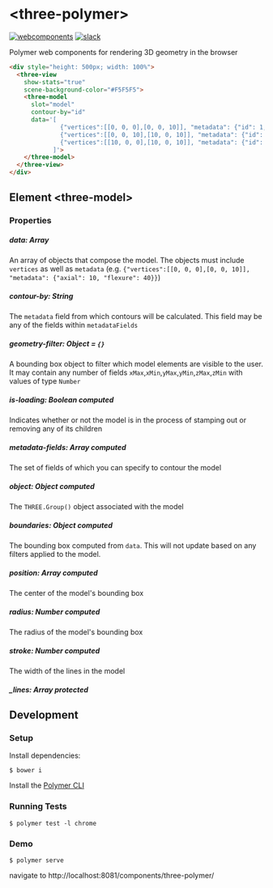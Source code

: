 # \<three-polymer\>
[![webcomponents](https://img.shields.io/badge/webcomponents.org-published-blue.svg)](https://www.webcomponents.org/element/lakopite/three-polymer)
[![slack](http://slackin-xfuuoewxii.now.sh/badge.svg)](https://slackin-xfuuoewxii.now.sh)

Polymer web components for rendering 3D geometry in the browser

<!--
```
<custom-element-demo>
  <template>
	<script src="https://rawgit.com/mrdoob/stats.js/master/build/stats.min.js"></script>
	<link rel="import" href="three-view/three-view.html">
	<link rel="import" href="three-model/three-model.html">
    <next-code-block></next-code-block>
  </template>
</custom-element-demo>
```
-->
```html
<div style="height: 500px; width: 100%">
  <three-view
    show-stats="true"
    scene-background-color="#F5F5F5">
    <three-model
      slot="model"
      contour-by="id"
      data='[
              {"vertices":[[0, 0, 0],[0, 0, 10]], "metadata": {"id": 1, "section_property_name": "W14X257"}},
              {"vertices":[[0, 0, 10],[10, 0, 10]], "metadata": {"id": 2, "section_property_name": "W27X84"}},
              {"vertices":[[10, 0, 0],[10, 0, 10]], "metadata": {"id": 3, "section_property_name": "W14X257"}}
            ]'>
    </three-model>
  </three-view>
</div>
```

## Element \<three-model\>
### Properties
##### data: Array
An array of objects that compose the model. The objects must include `vertices` as well as `metadata` (e.g.
`{"vertices":[[0, 0, 0],[0, 0, 10]], "metadata": {"axial": 10, "flexure": 40}}`)

##### contour-by: String
The `metadata` field from which contours will be calculated. This field may be any of the fields within `metadataFields`

##### geometry-filter: Object = `{}`
A bounding box object to filter which model elements are visible to the user.  
It may contain any number of fields `xMax`,`xMin`,`yMax`,`yMin`,`zMax`,`zMin` with values of type `Number` 

##### is-loading: Boolean _computed_
Indicates whether or not the model is in the process of stamping out or removing any of its children

##### metadata-fields: Array _computed_
The set of fields of which you can specify to contour the model

##### object: Object _computed_
The `THREE.Group()` object associated with the model

##### boundaries: Object _computed_
The bounding box computed from `data`. This will not update based on any filters applied to the model.

##### position: Array _computed_
The center of the model's bounding box

##### radius: Number _computed_
The radius of the model's bounding box

##### stroke: Number _computed_
The width of the lines in the model

##### _lines: Array _protected_
        

## Development
### Setup
Install dependencies:
```
$ bower i
```
Install the [Polymer CLI](https://www.npmjs.com/package/polymer-cli)

### Running Tests
```
$ polymer test -l chrome
```

### Demo
```
$ polymer serve
```
navigate to http://localhost:8081/components/three-polymer/
